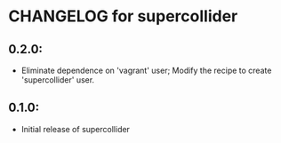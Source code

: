# CHANGELOG for supercollider

## 0.2.0:

* Eliminate dependence on 'vagrant' user; Modify the recipe to create 'supercollider' user.

## 0.1.0:

* Initial release of supercollider
